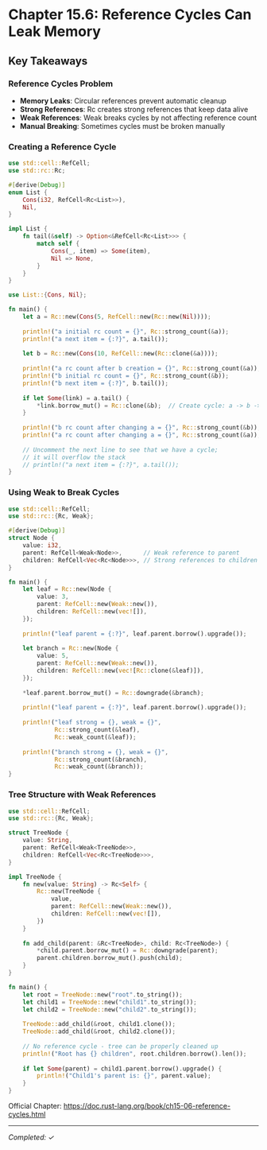 # Chapter 15.6: Reference Cycles Can Leak Memory

## Key Takeaways

### Reference Cycles Problem
- **Memory Leaks**: Circular references prevent automatic cleanup
- **Strong References**: Rc<T> creates strong references that keep data alive
- **Weak References**: Weak<T> breaks cycles by not affecting reference count
- **Manual Breaking**: Sometimes cycles must be broken manually

### Creating a Reference Cycle
```rust
use std::cell::RefCell;
use std::rc::Rc;

#[derive(Debug)]
enum List {
    Cons(i32, RefCell<Rc<List>>),
    Nil,
}

impl List {
    fn tail(&self) -> Option<&RefCell<Rc<List>>> {
        match self {
            Cons(_, item) => Some(item),
            Nil => None,
        }
    }
}

use List::{Cons, Nil};

fn main() {
    let a = Rc::new(Cons(5, RefCell::new(Rc::new(Nil))));
    
    println!("a initial rc count = {}", Rc::strong_count(&a));
    println!("a next item = {:?}", a.tail());
    
    let b = Rc::new(Cons(10, RefCell::new(Rc::clone(&a))));
    
    println!("a rc count after b creation = {}", Rc::strong_count(&a));
    println!("b initial rc count = {}", Rc::strong_count(&b));
    println!("b next item = {:?}", b.tail());
    
    if let Some(link) = a.tail() {
        *link.borrow_mut() = Rc::clone(&b);  // Create cycle: a -> b -> a
    }
    
    println!("b rc count after changing a = {}", Rc::strong_count(&b));
    println!("a rc count after changing a = {}", Rc::strong_count(&a));
    
    // Uncomment the next line to see that we have a cycle;
    // it will overflow the stack
    // println!("a next item = {:?}", a.tail());
}
```

### Using Weak<T> to Break Cycles
```rust
use std::cell::RefCell;
use std::rc::{Rc, Weak};

#[derive(Debug)]
struct Node {
    value: i32,
    parent: RefCell<Weak<Node>>,      // Weak reference to parent
    children: RefCell<Vec<Rc<Node>>>, // Strong references to children
}

fn main() {
    let leaf = Rc::new(Node {
        value: 3,
        parent: RefCell::new(Weak::new()),
        children: RefCell::new(vec![]),
    });
    
    println!("leaf parent = {:?}", leaf.parent.borrow().upgrade());
    
    let branch = Rc::new(Node {
        value: 5,
        parent: RefCell::new(Weak::new()),
        children: RefCell::new(vec![Rc::clone(&leaf)]),
    });
    
    *leaf.parent.borrow_mut() = Rc::downgrade(&branch);
    
    println!("leaf parent = {:?}", leaf.parent.borrow().upgrade());
    
    println!("leaf strong = {}, weak = {}", 
             Rc::strong_count(&leaf), 
             Rc::weak_count(&leaf));
    
    println!("branch strong = {}, weak = {}", 
             Rc::strong_count(&branch), 
             Rc::weak_count(&branch));
}
```

### Tree Structure with Weak References  
```rust
use std::cell::RefCell;
use std::rc::{Rc, Weak};

struct TreeNode {
    value: String,
    parent: RefCell<Weak<TreeNode>>,
    children: RefCell<Vec<Rc<TreeNode>>>,
}

impl TreeNode {
    fn new(value: String) -> Rc<Self> {
        Rc::new(TreeNode {
            value,
            parent: RefCell::new(Weak::new()),
            children: RefCell::new(vec![]),
        })
    }
    
    fn add_child(parent: &Rc<TreeNode>, child: Rc<TreeNode>) {
        *child.parent.borrow_mut() = Rc::downgrade(parent);
        parent.children.borrow_mut().push(child);
    }
}

fn main() {
    let root = TreeNode::new("root".to_string());
    let child1 = TreeNode::new("child1".to_string());
    let child2 = TreeNode::new("child2".to_string());
    
    TreeNode::add_child(&root, child1.clone());
    TreeNode::add_child(&root, child2.clone());
    
    // No reference cycle - tree can be properly cleaned up
    println!("Root has {} children", root.children.borrow().len());
    
    if let Some(parent) = child1.parent.borrow().upgrade() {
        println!("Child1's parent is: {}", parent.value);
    }
}
```

Official Chapter: https://doc.rust-lang.org/book/ch15-06-reference-cycles.html

---
*Completed: ✓*